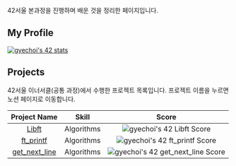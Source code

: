 42서울 본과정을 진행하며 배운 것을 정리한 페이지입니다.

## My Profile

[![gyechoi's 42 stats](https://badge42.vercel.app/api/v2/clg4nlglu005408lb4d1pxbkq/stats?cursusId=21&coalitionId=85)](https://github.com/JaeSeoKim/badge42)

## Projects
42서울 이너서클(공통 과정)에서 수행한 프로젝트 목록입니다. 프로젝트 이름을 누르면 노션 페이지로 이동합니다.

|Project Name |Skill |Score |
|:---:        |:---: |:---:	|
|[Libft](https://gyeongsu1997.notion.site/Libft-66ba3bef388046e2b1b0c5755db0a8e5) |Algorithms |![gyechoi's 42 Libft Score](https://badge42.vercel.app/api/v2/clg4nlglu005408lb4d1pxbkq/project/3024476) |
|[ft_printf](https://gyeongsu1997.notion.site/ft_printf-printf-6d6691397dcb4d8dac61bd502fc96207) |Algorithms |![gyechoi's 42 ft_printf Score](https://badge42.vercel.app/api/v2/clg4nlglu005408lb4d1pxbkq/project/3033503) |
|[get_next_line](https://gyeongsu1997.notion.site/get_next_line-a7030ca80fe6435a838660a8206e0414)		|Algorithms |![gyechoi's 42 get_next_line Score](https://badge42.vercel.app/api/v2/clg4nlglu005408lb4d1pxbkq/project/3033502) |
